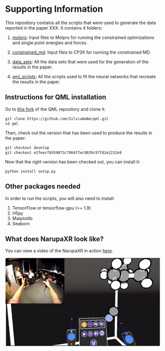 # Supporting Information

This repository contains all the scripts that were used to generate the data reported in the paper XXX.
It contains 4 folders:

1. [molpro](./molpro): Input files to Molpro for running the constrained optimizations and single point energies and forces.

2. [constrained_md](./constrained_md): Input files to CP2K for running the constrained MD.

3. [data_sets](./data_sets): All the data sets that were used for the generation of the results in the paper.

4. [qml_scripts](./qml_scripts): All the scripts used to fit the neural networks that recreate the results in the paper.


## Instructions for QML installation

Go to [this fork](https://github.com/SilviaAmAm/qml) of the QML repository and clone it:

```
git clone https://github.com/SilviaAmAm/qml.git
cd qml
```

Then, check out the version that has been used to produce the results in the paper:

```
git checkout develop
git checkout e2feecfb559073c79647fec9039c97fd2e2232e9
```

Now that the right version has been checked out, you can install it:

```
python install setup.py
```

## Other packages needed

In order to run the scripts, you will also need to install:

1. TensorFlow or tensorflow-gpu (>= 1.9)
2. H5py
3. Matplotlib
4. Seaborn

## What does NarupaXR look like?

You can view a video of the NarupaXR in action [here](https://www.youtube.com/watch?v=oUdHrNsiXlA).

 ![Image](visuals/narupaxr.png?raw=true)
